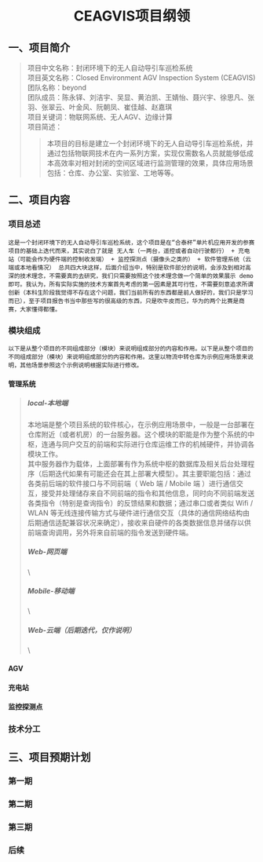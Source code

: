 <h1 align = "center"> CEAGVIS项目纲领 </h1>

## 一、项目简介

> 项目中文名称：封闭环境下的无人自动导引车巡检系统  
> 项目英文名称：Closed Environment AGV Inspection System (CEAGVIS)  
> 团队名称：beyond  
> 团队成员：陈永铎、刘洁宇、吴显、黄泊凯、王婧怡、聂兴宇、徐思凡、张羽、张翠云、叶金风、阮朝凤、崔佳越、赵嘉琪  
> 项目关键词：物联网系统、无人AGV、边缘计算  
> 项目简述：  
> > 本项目的目标是建立一个封闭环境下的无人自动导引车巡检系统，并通过包括物联网技术在内一系列方案，实现仅需数名人员就能够低成本高效率对相对封闭的空间区域进行监测管理的效果，具体应用场景包括：仓库、办公室、实验室、工地等等。  

## 二、项目内容

### 项目总述

    这是一个封闭环境下的无人自动导引车巡检系统，这个项目是在“合泰杯”单片机应用开发的参赛项目的基础上迭代而来，其实说白了就是 无人车（一两台，遥控或者自动行驶都行） + 充电站（可能会作为硬件端的控制收发端） + 监控探测点（摄像头之类的） + 软件管理系统（云端或本地看情况） 总共四大块这样，后面介绍当中，特别是软件部分的说明，会涉及到相对高深的技术理念，不需要真的去研究，我们只需要按照这个技术理念做一个简单的效果展示 demo 即可。我认为，所有实际实施的技术方案首先考虑的第一因素是其可行性，不需要刻意追求所谓创新（本科生阶段我觉得不存在这个问题，我们当前所有的东西都是前人做好的，我们只是学习而已），至于项目报告书当中那些写的很高级的东西，只是吹牛皮而已，华为的两个比赛是商赛，大家懂得都懂。

### 模块组成

    以下是从整个项目的不同组成部分（模块）来说明组成部分的内容和作用。以下是从整个项目的不同组成部分（模块）来说明组成部分的内容和作用。这里以物流中转仓库为示例应用场景来说明，其他场景参照这个示例说明根据实际进行修改。

#### 管理系统

> ##### local-本地端
>
> 本地端是整个项目系统的软件核心，在示例应用场景中，一般是一台部署在仓库附近（或者机房）的一台服务器。这个模块的职能是作为整个系统的中枢，连通与同户交互的前端和实际进行仓库运维工作的机械硬件，并协调各模块工作。  
> 其中服务器作为载体，上面部署有作为系统中枢的数据库及相关后台处理程序（后期迭代如果有可能还会在其上部署大模型）。其主要职能包括：通过各类前后端的软件接口与不同前端（ Web 端 / Mobile 端 ）进行通信交互，接受并处理储存来自不同前端的指令和其他信息，同时向不同前端发送各类指令（特别是查询指令）的反馈结果和数据；通过串口或者类似 Wifi / WLAN 等无线连接传输方式与硬件进行通信交互（具体的通信网络结构由后期通信适配兼容状况来确定），接收来自硬件的各类数据信息并储存以供前端查询调用，另外将来自前端的指令发送到硬件端。  
>
> ##### Web-网页端
>
> \\
>
> ##### Mobile-移动端
>
> \\
>
> ##### Web-云端（后期迭代，仅作说明）
>
> \\
>

#### AGV

#### 充电站

#### 监控探测点

### 技术分工

## 三、项目预期计划

### 第一期

### 第二期

### 第三期

### 后续
